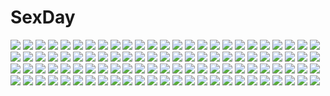 # SexDay
![](https://konachan.com/image/549797dd1f29d017a1f89f2424bfb8bc/Konachan.com%20-%2072022%20hatsune_miku%20twintails%20vocaloid.jpg)
![](https://konachan.com/jpeg/621849e536ca62d1568204c89fa3f502/Konachan.com%20-%20255209%20aoi_tori%20aqua_eyes%20braids%20brown_hair%20cherry_blossoms%20flowers%20game_cg%20koku%20night%20petals%20purple_software%20short_hair%20umino_akari.jpg)
![](https://konachan.com/jpeg/7ccf82ecd2b95ba39deb61cc6693d138/Konachan.com%20-%20211534%202girls%20blue_eyes%20blue_hair%20brown_hair%20drink%20flowers%20headdress%20hoto_cocoa%20kafuu_chino%20koi%20loli%20long_hair%20maid%20purple_eyes%20short_hair%20waitress.jpg)
![](https://konachan.com/image/74a618e5bb31ac13d7c21609731ff6bb/Konachan.com%20-%2023831%20close%20nakahara_misaki%20nhk_ni_youkoso%20umbrella.jpg)
![](https://konachan.com/image/a6a286558b062a5cddc2a2dc54b9a658/Konachan.com%20-%209501%20asakura_nemu%20da_capo.jpg)
![](https://konachan.com/image/6b0e58e3ddabc7d629717f828512a6a6/Konachan.com%20-%20280153%20blue%20heriki_%28trkj%29%20original%20polychromatic%20silhouette%20tree.jpg)
![](https://konachan.com/jpeg/d0a30ba8149b4630b477709700a68261/Konachan.com%20-%2062207%20cameltoe%20loli%20shena_apfel%20teikoku_onanies%20third-party_edit.jpg)
![](https://konachan.com/jpeg/96e8f01a24b0d546b9a6d04ac03f7f15/Konachan.com%20-%20271196%202girls%20barefoot%20bikini%20blonde_hair%20blue_eyes%20blush%20clouds%20horns%20long_hair%20pointed_ears%20purple_hair%20short_hair%20sky%20swimsuit%20water%20wet%20wink%20yellow_eyes.jpg)
![](https://konachan.com/jpeg/b15c83926b3fb829ad33da540cae75f6/Konachan.com%20-%20272727%20blush%20demon%20fellatio%20game_cg%20long_hair%20mirror_%28game%29%20penis%20pink_hair%20purple_eyes%20shackles%20succubus%20succubus_leah%20tattoo%20uncensored%20wings.jpg)
![](https://konachan.com/image/d251ecdf12107760f235d03b99af93b8/Konachan.com%20-%20183668%20persona%20persona_4%20tagme.jpg)
![](https://konachan.com/jpeg/8b9de535b55064826e8264ac919fc6bd/Konachan.com%20-%20180467%20bicolored_eyes%20blush%20breasts%20cleavage%20dress%20long_hair%20niya%20original%20pink_hair%20summer_dress%20tidsean.jpg)
![](https://konachan.com/jpeg/89c7e0269054eed8b5e4bbb711514ec7/Konachan.com%20-%20121592%20amanatsu_purin%20clouds%20game_cg%20hoshi_no_ouji-kun%20qp%3Aflapper%20school_uniform%20sky%20tagme_%28artist%29.jpg)
![](https://konachan.com/image/b5e077b43a71986d1b8339bc110bf02a/Konachan.com%20-%20284307%20brown_hair%20hane_segawa%20long_hair%20original%20red_eyes%20thighhighs%20valentine.jpg)
![](https://konachan.com/image/ef7b5a5d8660e9c3ecd78e72f831e5bb/Konachan.com%20-%20133872%20animal_ears%20breasts%20cum%20idolmaster%20nipples%20oikawa_shizuku%20ouma_tokiichi%20panties%20purple_eyes%20shijou_takane%20tail%20thighhighs%20underwear.jpg)
![](https://konachan.com/image/4136c3aad1b8696d68dd81e665d32139/Konachan.com%20-%2067539%20monkey_d_luffy%20one_piece.jpg)
![](https://konachan.com/image/b8b0e565f45dbcaa76b3311df23e76b9/Konachan.com%20-%2030387%20higurashi_no_naku_koro_ni%20nude%20sonozaki_mion%20sonozaki_shion%20twins%20vector.jpg)
![](https://konachan.com/jpeg/b3cad67d666e3c75a204ee1e1ab3e714/Konachan.com%20-%20217429%20alice_in_wonderland%20alice_%28wonderland%29%20dress%20pantyhose%20tinkerbell%20tinkle.jpg)
![](https://konachan.com/image/7269caaef50c612714860a6356f8a2a3/Konachan.com%20-%20190221%20blush%20brown_eyes%20brown_hair%20cameltoe%20flowers%20headdress%20mango_purin%20nipple_slip%20nipples%20panties%20petals%20short_hair%20skirt%20socks%20underwear%20water%20wet.jpg)
![](https://konachan.com/jpeg/832f79587f7f41a3889b5c99e8084286/Konachan.com%20-%20229769%20eevee%20pokemon.jpg)
![](https://konachan.com/jpeg/a389f78aad003c8870aad94e25bce5fc/Konachan.com%20-%20254045%20annin_doufu%20idolmaster%20idolmaster_cinderella_girls%20idolmaster_cinderella_girls_starlight_stage%20kudou_shinobu.jpg)
![](https://konachan.com/image/ea413b5626d205a75b4a33f5470a71e9/Konachan.com%20-%2080413%20kami_nomi_zo_shiru_sekai%20wakaki_tamiki.jpg)
![](https://konachan.com/image/95e5a459e4e96cdaa9e4ac643c15d5a4/Konachan.com%20-%2043279%20breasts%20censored%20clannad%20fujibayashi_ryou%20open_shirt%20panties%20panty_pull%20pussy%20spread_legs%20spread_pussy%20thighhighs%20tomusooya%20underwear.jpg)
![](https://konachan.com/jpeg/d8026ac4ebf46abda8b0a10243f0adbc/Konachan.com%20-%2051548%20anya_alstreim%20cc%20code_geass%20kallen_stadtfeld.jpg)
![](https://konachan.com/jpeg/c14fb181b12068ad8737b79436260ab3/Konachan.com%20-%20187105%20anus%20ass%20breasts%20game_cg%20long_hair%20nipples%20nude%20oda_mao%20purple_eyes%20pussy%20rinka_%28yuyutei%29%20softhouse-seal%20spread_legs%20thighhighs%20uncensored.jpg)
![](https://konachan.com/image/78cd985e9585ee8f62658e6c29131369/Konachan.com%20-%20103614%20animal%20aqua_eyes%20brown_hair%20chika_%28orange_pop%29%20dog%20idolmaster%20petals%20takatsuki_yayoi%20twintails.jpg)
![](https://konachan.com/image/c64d765f8b8bd377ab7cb243e3bdb8e5/Konachan.com%20-%20197133%20book%20flowers%20flute%20hatsune_miku%20headdress%20instrument%20kagamine_len%20kagamine_rin%20kaito%20male%20megurine_luka%20meiko%20radu%20vocaloid%20watermark%20wings.jpg)
![](https://konachan.com/jpeg/aa43ae2d7638dc49801e91d5b7b4abaa/Konachan.com%20-%20293053%20bikini%20blonde_hair%20blush%20breasts%20cameltoe%20green322%20headband%20hikari_%28xenoblade%29%20long_hair%20swimsuit%20white%20wings%20xenoblade%20yellow_eyes.jpg)
![](https://konachan.com/image/ffd3bee6caa1a461df4b45ea829dabe2/Konachan.com%20-%20237411%20animal%20bird%20clouds%20landscape%20mclelun%20nobody%20original%20reflection%20scenic%20sky%20water%20watermark.jpg)
![](https://konachan.com/image/a4d7da7426e63da36437040e42ec05a7/Konachan.com%20-%2016240%20hellsing.jpg)
![](https://konachan.com/image/7db97443ee9cf1e7fc2a9dfb46c35216/Konachan.com%20-%2060224%20akino_subaru%20natsu_no_ame%20segawa_rikako.jpg)
![](https://konachan.com/jpeg/a127cddc6be813f8344778758e9203d2/Konachan.com%20-%20162903%20black_hair%20long_hair%20school_uniform%20thighhighs%20wet%20white%20yahari_ore_no_seishun_love_come_wa_machigatteiru.%20yukinoshita_yukino%20zyaan.jpg)
![](https://konachan.com/jpeg/2e0c151cf6f13e808c51ba35e67db2d6/Konachan.com%20-%2019932%20bicolored_eyes%20close%20flowers%20rozen_maiden%20suiseiseki.jpg)
![](https://konachan.com/image/a51922c42bd00e5a03c35d1316c0585a/Konachan.com%20-%20129491%20aqua_hair%20aquarion_evol%20blue_eyes%20breasts%20cleavage%20kuronyan%20zessica_wong.jpg)
![](https://konachan.com/image/b1c64bb72598a9f5ce2342d4a2122d0f/Konachan.com%20-%20137985%20animal%20blue_hair%20cat%20clouds%20green_eyes%20happoubi_jin%20koromogae_maya%20resort_boin%20short_hair%20sky%20tree%20underwear%20upskirt%20waitress%20wristwear.jpg)
![](https://konachan.com/jpeg/eefc5e8f30487a8f99f467a5f8ff2d71/Konachan.com%20-%20168422%20blood%20bow%20bunny%20cake%20dress%20elbow_gloves%20food%20gloves%20gray_hair%20hat%20kneehighs%20long_hair%20mayu_%28vocaloid%29%20oluha%20ribbons%20vocaloid%20weapon%20yellow_eyes.jpg)
![](https://konachan.com/image/68a65ac26e6397c45cf30ed6ab4908bb/Konachan.com%20-%20140425%202girls%20apricot%20bra%20fugetsu_taku%20immoral_little%20loli%20nipples%20open_shirt%20panties%20school_uniform%20striped_panties%20underwear.jpg)
![](https://konachan.com/image/14da34b72c8f230f260e5f2ec4f3c795/Konachan.com%20-%2084834%20cencoroll%20yuki_%28cencoroll%29.jpg)
![](https://konachan.com/jpeg/2257c2033899327bb652e08eecdd79fb/Konachan.com%20-%20149397%20aete_mushisuru_kimi_to_no_mirai_%7Erelay_broadcast%7E%20alcot%20crying%20game_cg%20male%20manabe_kei%20sunset%20tagme_%28artist%29%20tears.jpg)
![](https://konachan.com/image/7b9bd2c5a504bb37fc215985bd2dcded/Konachan.com%20-%20114484%20tagme.jpg)
![](https://konachan.com/image/e2e17a2e9d3e291b866b120f2c176a1f/Konachan.com%20-%2050302%20chika%20food%20futami_ami%20futami_mami%20idolmaster%20pocky%20twins.jpg)
![](https://konachan.com/jpeg/de02342b339447f3cfa1ae5a4bf97bf6/Konachan.com%20-%20275444%20blue_eyes%20blue_hair%20magic%20original%20skirt%20soe%20stairs.jpg)
![](https://konachan.com/image/358d903ad1111e70839994c70db91973/Konachan.com%20-%20110571%20blonde_hair%20flowers%20long_hair%20milla_maxwell%20petals%20sky%20tales_of_xillia%20weapon.jpg)
![](https://konachan.com/image/e7dc65bf0deb33382d9eca160aa5bae9/Konachan.com%20-%2074640%20houraisan_kaguya%20touhou.jpg)
![](https://konachan.com/image/645c54a87bd68997ecf3bf3041c5f2ef/Konachan.com%20-%20273572%20black_hair%20blue_eyes%20domo1220%20long_hair%20pantyhose%20scarf%20school_uniform%20skirt%20ssss.gridman%20sunset%20takarada_rikka.jpg)
![](https://konachan.com/jpeg/5266fad3bfc3f4ea3825e03dc811fa0c/Konachan.com%20-%20230247%20autumn%20bow%20brown_hair%20camera%20clouds%20hat%20kneehighs%20leaves%20panties%20pink_eyes%20shameimaru_aya%20short_hair%20signed%20skirt%20sky%20touhou%20underwear%20upskirt%20wings.jpg)
![](https://konachan.com/image/3d1b754ec6ea3f804539459d464f13f3/Konachan.com%20-%2013964%20guilty_gear%20i-no.jpg)
![](https://konachan.com/jpeg/dbe27dcd715d70bd90349817343a5fdf/Konachan.com%20-%20203311%202girls%20beach%20bicycle%20brown_hair%20clouds%20kneehighs%20original%20panties%20signed%20si_%28ruanmumu%29%20skirt%20skirt_lift%20sky%20underwear%20water.jpg)
![](https://konachan.com/jpeg/6f3cb5b1f4204c790fe942968e668057/Konachan.com%20-%20287460%20clouds%20flowers%20gray_hair%20kokkoro%20petals%20pink_eyes%20princess_connect%21%20see_through%20short_hair%20sky%20spear%20tagme_%28artist%29%20weapon.jpg)
![](https://konachan.com/image/beda89e5e526158a94409f4a2c494d02/Konachan.com%20-%2041768%20black_star%20blue%20soul_eater%20stars.jpg)
![](https://konachan.com/jpeg/e7e50f8c9b524e4b465a7532b3e02e2a/Konachan.com%20-%20147898%20dise%20komeiji_koishi%20touhou%20white_hair.jpg)
![](https://konachan.com/jpeg/9aa5ca92cc195916b5b2d0fdcd3d8389/Konachan.com%20-%20302314%20aqua_eyes%20blush%20censored%20clouds%20gray_hair%20hat%20japanese_clothes%20long_hair%20mononobe_no_futo%20nipples%20nopan%20paburisiyasu%20ponytail%20pussy%20sky%20touhou.jpg)
![](https://konachan.com/image/f52ee90dd22840b6ef1fae49d0bba065/Konachan.com%20-%20264190%20bow%20bra%20breasts%20censored%20gray_hair%20navel%20nipples%20nironiro%20panties%20penis%20pubic_hair%20pussy%20sex%20short_hair%20spread_legs%20thighhighs%20twintails%20underwear.jpg)
![](https://konachan.com/jpeg/f2c869425d7086ebf270524dd3f5710c/Konachan.com%20-%20227257%20bicolored_eyes%20black_hair%20bow%20close%20fang%20horns%20loli%20original%20pointed_ears%20tonowa%20white_hair.jpg)
![](https://konachan.com/image/1da5416b003ed0d80f50a6a1b2caa6c4/Konachan.com%20-%2049017%20119%20glasses%20green_hair%20hatsune_miku%20headphones%20long_hair%20melt_%28vocaloid%29%20vocaloid.jpg)
![](https://konachan.com/image/eea032f5a490b11a48cd066a4ac90933/Konachan.com%20-%20151616%20blonde_hair%20blue_eyes%20clouds%20kagamine_rin%20scarf%20school_uniform%20skirt%20vocaloid%20yayoi_%28egoistic_realism%29.jpg)
![](https://konachan.com/jpeg/a2719e411a5c40b9ea3cc61abaabc911/Konachan.com%20-%20124162%20blush%20boots%20breasts%20cape%20censored%20game_cg%20gloves%20long_hair%20nipples%20no_bra%20nopan%20omega_star%20penis%20pussy%20red_eyes%20sex%20topless%20vampire%20white_hair.jpg)
![](https://konachan.com/jpeg/68bff50a4e15bff17348da227e01989d/Konachan.com%20-%20180638%20animal_ears%20blue_hair%20blush%20headdress%20idolmaster%20kisaragi_chihaya%20maid%20panties%20thighhighs%20underwear%20yellow_eyes%20yuuri_nayuta.jpg)
![](https://konachan.com/image/76bc0cddb6a49213ee5fba3069cef370/Konachan.com%20-%20208203%20black_eyes%20black_hair%20flowers%20grass%20long_hair%20menka_wata%20original%20school_uniform%20tree%20water%20wet.jpg)
![](https://konachan.com/image/3def7138167aea89c2c9b18248ddc362/Konachan.com%20-%20274666%20armor%20ass%20barefoot%20breasts%20cape%20cum%20dark_souls%20gloves%20long_hair%20male%20mask%20nipples%20penis%20realistic%20sex%20sword%20tears%20uncensored%20watermark%20weapon.jpg)
![](https://konachan.com/image/f459fac3e95c3bb5380c6d965f3b2277/Konachan.com%20-%20103469%20animal%20blonde_hair%20blue_eyes%20boots%20cat%20choker%20dress%20hat%20itsuwa_%28lethal-kemomimi%29%20long_hair%20original%20sky%20summer_dress.jpg)
![](https://konachan.com/image/cd403ea450aab956632ac68d06f1d22d/Konachan.com%20-%20131812%20game_cg%20kawagishi_keitarou%20maji_de_watashi_ni_koi_shinasai%21%20minato_soft%20silhouette%20tagme_%28character%29.jpg)
![](https://konachan.com/image/ea365fe8a9d7a3bd79f72c5cb5b795e8/Konachan.com%20-%20139999%202girls%20flandre_scarlet%20hug%20remilia_scarlet%20touhou%20vampire%20yoshioka_yoshiko.jpg)
![](https://konachan.com/image/ca38e8b04d829bb2f4b7b22fcffbafac/Konachan.com%20-%2083953%20ayanami_rei%20blue_hair%20breasts%20homunculus%20neon_genesis_evangelion%20nipples%20open_shirt%20red_eyes%20school_uniform%20short_hair.jpg)
![](https://konachan.com/jpeg/a1bb7c7d46ff5bf2c7984f399b107323/Konachan.com%20-%20305922%20aa-12_%28girls_frontline%29%20anthropomorphism%20aqua_eyes%20boxreeema%20girls_frontline%20gray_hair%20hat%20purple%20short_hair%20shorts%20thighhighs%20zettai_ryouiki.jpg)
![](https://konachan.com/image/a08eab05a5b26fc0c4d89afd946735e7/Konachan.com%20-%20133514%20idolmaster%20takatsuki_yayoi.jpg)
![](https://konachan.com/image/537571c2e6667b96e93a5c41b6781e36/Konachan.com%20-%20150304%20green_eyes%20hatsune_miku%20headphones%20long_hair%20misakihazime%20pink_hair%20sakura_miku%20skirt%20thighhighs%20vocaloid%20zettai_ryouiki.jpg)
![](https://konachan.com/jpeg/1b138b9886eda7a8f9a45af5b9714b95/Konachan.com%20-%2031220%20censored%20game_cg%20lyrical_lyric%20marmalade%20mikeou%20penis.jpg)
![](https://konachan.com/image/15d83cdf6739babcd0339387b5ee7fd2/Konachan.com%20-%20188924%20kuro293939%20night%20original%20signed.jpg)
![](https://konachan.com/image/5cac680e2d4d9abd139f40c870935404/Konachan.com%20-%20247512%20bow%20braids%20brown_hair%20clouds%20orange_hair%20pink_eyes%20purple_hair%20school_uniform%20short_hair%20signed%20skirt%20sky%20takami_chika%20watanabe_you%20water%20wink.jpg)
![](https://konachan.com/image/9d15eefb722f5ed9453bb8627c51e509/Konachan.com%20-%20179799%20andree_wallin%20building%20city%20gloves%20original%20rain%20red%20red_hair%20skirt%20umbrella%20water.jpg)
![](https://konachan.com/image/37af46cc1d9a36c1d9f0715c8a5e689a/Konachan.com%20-%2069332%20all_male%20aoshiki%20aqua_eyes%20bandage%20blonde_hair%20headphones%20kagamine_len%20male%20vocaloid.jpg)
![](https://konachan.com/jpeg/71d0a1e8c7d1b52ff7687d40ecfa9d8f/Konachan.com%20-%20265798%20akabane_akari%20black_hair%20blue_eyes%20blush%20chelsea_soft%20game_cg%20long_hair%20panties%20red_hair%20ribbons%20short_hair%20skirt%20suite_life%20thighhighs%20underwear.jpg)
![](https://konachan.com/jpeg/3b9f491258ebbbf91cd886eb1b35c420/Konachan.com%20-%2051084%20black%20hito_nami%20sayonara_zetsubou_sensei%20vector.jpg)
![](https://konachan.com/image/d1bf1549919e67ec1a7f30d3893036ee/Konachan.com%20-%20144961%202girls%20armor%20flowers%20gloves%20horns%20japanese_clothes%20katana%20kimono%20long_hair%20pink_eyes%20pink_hair%20pointed_ears%20red_hair%20rose%20sword%20weapon%20yellow_eyes.jpg)
![](https://konachan.com/jpeg/2eb9788295bd1b3f22638be929d20809/Konachan.com%20-%2062984%20akashiya_moka%20blush%20breasts%20censored%20long_hair%20necklace%20nipples%20pink_hair%20rosario%2Bvampire%20saipaco%20tentacles%20torn_clothes.jpg)
![](https://konachan.com/image/295ffc23641093d554d28a51320a41d9/Konachan.com%20-%20201122%20anthropomorphism%20aqua_eyes%20bikini_top%20bodysuit%20gloves%20group%20hat%20mask%20monochrome%20nesi%20scarf%20short_hair%20sideboob%20skintight%20staff%20white_hair.jpg)
![](https://konachan.com/jpeg/0758d409f4d3d2e3e567ddb04c0dfd9b/Konachan.com%20-%20204577%20blonde_hair%20blue_eyes%20blush%20breast_hold%20breasts%20iizuki_tasuku%20long_hair%20navel%20nipples%20nude%20pussy%20third-party_edit%20uncensored%20white%20yoshinoya_seine.jpg)
![](https://konachan.com/image/9dc3c37983e5c688d603e40db148083e/Konachan.com%20-%2029774%20fate_%28series%29%20fate_stay_night%20illyasviel_von_einzbern.jpg)
![](https://konachan.com/image/30c9c02ec90ff3f0faeee3754523879e/Konachan.com%20-%20105182%20akinashi_yuu%20animal_ears%20bell%20black_hair%20catgirl%20collar%20morishita_michiru%20navel%20no_bra%20nopan%20nude%20red_eyes%20short_hair%20tail%20third-party_edit%20white.jpg)
![](https://konachan.com/image/c4b78df47b553e62818dc6550075e915/Konachan.com%20-%20295788%20beach%20loli%20momoero%20original.jpg)
![](https://konachan.com/image/cd513f2e222710701ef10d951e8f90cd/Konachan.com%20-%2086659%20amagi_yukiko%20blood%20blue_hair%20breasts%20brown_hair%20cleavage%20hat%20long_hair%20nosebleed%20persona%20satonaka_chie%20seta_souji%20short_hair%20twintails%20yellow.jpg)
![](https://konachan.com/jpeg/dd8420a75384c66d9ebf723339dbf22c/Konachan.com%20-%20277743%20aqua_eyes%20assassinwarrior%20eromanga-sensei%20gradient%20gray_hair%20izumi_sagiri%20loli%20long_hair%20orange%20shorts.jpg)
![](https://konachan.com/jpeg/df7b26090ad68f7fec1079cdb4161756/Konachan.com%20-%20293672%20asou_%28asabu202%29%20breasts%20close%20cropped%20cum%20go-toubun_no_hanayome%20nakano_ichika%20nipples%20penis%20pussy%20short_hair%20spread_legs%20third-party_edit%20uncensored.jpg)
![](https://konachan.com/jpeg/b09c7aecc888b9e144872c3d9df3f348/Konachan.com%20-%20255632%20animal_ears%20blue_eyes%20breasts%20feathers%20granblue_fantasy%20gray_hair%20korwa%20long_hair%20momoko_%28momopoco%29.jpg)
![](https://konachan.com/jpeg/70797e1736e8b17b8a9e2d2136aa40de/Konachan.com%20-%20289619%20anthropomorphism%20blonde_hair%20blue_eyes%20girls_frontline%20gun%20hat%20long_hair%20pottsness%20ppsh-41_%28girls_frontline%29%20weapon.jpg)
![](https://konachan.com/image/986f80483b84ea87ef2e98d0ecaa699f/Konachan.com%20-%20179251%20anthropomorphism%20close%20kantai_collection%20kururi%20purple_eyes%20re-class_battleship%20white_hair.jpg)
![](https://konachan.com/image/c60ea5b3ce2783f810ef53a4d98fd47e/Konachan.com%20-%20187181%20amagami%20black_hair%20nanasaki_ai%20open_shirt%20purple_eyes%20shirt%20short_hair%20skirt%20swimsuit%20todee%20undressing.jpg)
![](https://konachan.com/image/10eeacfa67cc43085cd7a9d1b45fdf6e/Konachan.com%20-%2036153%20honami_takase_ambler%20iba_itsuki%20katsuragi_mikan%20kuroha_manami%20nekoyashiki_ren%20rental_magica.jpg)
![](https://konachan.com/image/430a99406f2fcf82b3702f50384585f4/Konachan.com%20-%20155434%20gray_hair%20inubashiri_momiji%20nekominase%20short_hair%20sword%20touhou%20weapon%20wolfgirl.jpg)
![](https://konachan.com/image/e9ceca17845fc549d558763ad3874c18/Konachan.com%20-%20253332%20animal%20bat%20boots%20halloween%20hat%20long_hair%20necklace%20original%20panties%20pumpkin%20scenic%20senwa%20stairs%20thighhighs%20tree%20twintails%20underwear%20witch%20witch_hat.jpg)
![](https://konachan.com/image/beeb7d04eef0a3fe72a7a56f44684e81/Konachan.com%20-%20190329%20ass%20barefoot%20bikini%20black_hair%20blue_eyes%20breasts%20cleavage%20erect_nipples%20kanta_%28k_n_t_r_o%29%20original%20short_hair%20swimsuit%20underboob%20wet.jpg)
![](https://konachan.com/jpeg/f77315dae471a1f8ad18188e9f879fab/Konachan.com%20-%20242319%20anthropomorphism%20apple%20brown_eyes%20brown_hair%20eurasian_eagle-owl_%28kemono_friends%29%20food%20fruit%20gray_hair%20kemono_friends%20maikata%20short_hair.jpg)
![](https://konachan.com/jpeg/0951db667baebd8f2c4f02c3a5993b93/Konachan.com%20-%20131863%20black_hair%20pokemon%20red_%28pokemon%29%20red_eyes%20satoshi_%28pokemon%29%20yache.jpg)
![](https://konachan.com/jpeg/0eb6962b3c067f38560c331228e79d60/Konachan.com%20-%20189201%20asahina_mikuru%20game_cg%20group%20hat%20headband%20koizumi_itsuki%20kyon%20male%20nagato_yuki%20ribbons%20suzumiya_haruhi%20suzumiya_haruhi_no_yuutsu.jpg)
![](https://konachan.com/jpeg/1c639edf4948e994c36e91b7d27a7eed/Konachan.com%20-%2081551%20ganesagi%20hakurei_reimu%20japanese_clothes%20miko%20polychromatic%20red_eyes%20touhou.jpg)
![](https://konachan.com/jpeg/532178b0961cd1ab542d1da1db838db0/Konachan.com%20-%20237021%20ayase_sayuki%20black_hair%20blue_eyes%20blush%20bra%20breasts%20brown_eyes%20cleavage%20cube%20game_cg%20kantoku%20long_hair%20nopan%20sex%20short_hair%20underwear%20wet%20your_diary.jpg)
![](https://konachan.com/jpeg/e05dfc2a338a4a471c1e0788daac7364/Konachan.com%20-%20274835%20blue_eyes%20breast_grab%20breasts%20gray_hair%20navel%20nipples%20nironiro%20no_bra%20pantyhose%20penis%20pussy%20pussy_juice%20sex%20short_hair%20topless%20uncensored%20wet.jpg)
![](https://konachan.com/image/c244777a76aa6be29f34bc37ab79d54d/Konachan.com%20-%20136174%202girls%20amami_haruka%20annin_doufu%20bikini%20cropped%20flowers%20idolmaster%20kisaragi_chihaya%20swimsuit%20wink.jpg)
![](https://konachan.com/image/ae8fa75e96d0f2f06f9c9fc110b23eab/Konachan.com%20-%2047297%20kunkun%20rozen_maiden%20shinku.jpg)
![](https://konachan.com/jpeg/be217364a85a5eb25718fabb7dcffb58/Konachan.com%20-%20150406%20madotsuki%20polychromatic%20yume_nikki.jpg)
